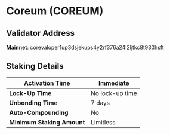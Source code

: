 # Coreum (COREUM)

## **Validator Address**

**Mainnet**: corevaloper1up3dsjekups4y2rf376a24l2ljtkc8t930hsft

## Staking Details

| **Activation Time**        | Immediate       |
| -------------------------- | --------------- |
| **Lock-Up Time**           | No lock-up time |
| **Unbonding Time**         | 7 days          |
| **Auto-Compounding**       | No              |
| **Minimum Staking Amount** | Limitless       |

